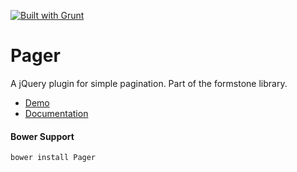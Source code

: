 <a href="http://gruntjs.com" target="_blank"><img src="https://cdn.gruntjs.com/builtwith.png" alt="Built with Grunt"></a> 
# Pager 

A jQuery plugin for simple pagination. Part of the formstone library. 

- [Demo](http://formstone.it/components/Pager/demo/index.html) 
- [Documentation](http://formstone.it/pager/) 

#### Bower Support 
`bower install Pager`